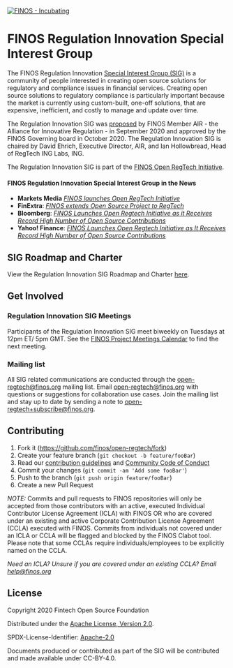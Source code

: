 [![FINOS - Incubating](https://cdn.jsdelivr.net/gh/finos/contrib-toolbox@master/images/badge-incubating.svg)](https://finosfoundation.atlassian.net/wiki/display/FINOS/Incubating)

# FINOS Regulation Innovation Special Interest Group

The FINOS Regulation Innovation [Special Interest Group (SIG)](https://github.com/finos/community/tree/master/governance#special-interest-groups) is a community of people interested in creating open source solutions for regulatory and compliance issues in financial services. Creating open source solutions to regulatory compliance is particularly important because the market is currently using custom-built, one-off solutions, that are expensive, inefficient, and costly to manage and update over time.

The Regulation Innovation SIG was [proposed](https://github.com/finos/community/issues/66) by FINOS Member AIR - the Alliance for Innovative Regulation - in September 2020 and approved by the FINOS Governing board in October 2020. The Regulation Innovation SIG is chaired by David Ehrich, Executive Director, AIR, and Ian Hollowbread, Head of RegTech ING Labs, ING.

The Regulation Innovation SIG is part of the [FINOS Open RegTech Initiative](https://www.finos.org/open-regtech).

#### FINOS Regulation Innovation Special Interest Group in the News
- **Markets Media** *[FINOS launches Open RegTech Initiative](https://www.marketsmedia.com/finos-launches-open-regtech-initiative/)*
- **FinExtra**: *[FINOS extends Open Source Project to RegTech](https://www.finextra.com/pressarticle/84971/finos-extends-open-source-project-to-regtech?utm_medium=rssfinextra&utm_source=finextrafeed)*
- **Bloomberg**: *[FINOS Launches Open Regtech Initiative as it Receives Record High Number of Open Source Contributions](https://www.bloomberg.com/press-releases/2020-11-13/finos-launches-open-regtech-initiative-as-it-receives-record-high-number-of-open-source-contributions)*
- **Yahoo! Finance**: *[FINOS Launches Open Regtech Initiative as It Receives Record High Number of Open Source Contributions](https://finance.yahoo.com/news/finos-launches-open-regtech-initiative-050000867.html)*

## SIG Roadmap and Charter

View the Regulation Innovation SIG Roadmap and Charter [here](https://github.com/finos/open-regtech/blob/master/Regulation%20Innovation%20SIG%20proposal.pdf).

## Get Involved

### Regulation Innovation SIG Meetings
Participants of the Regulation Innovation SIG meet biweekly on Tuesdays at 12pm ET/ 5pm GMT. See the [FINOS Project Meetings Calendar](https://calendar.google.com/calendar/u/0/embed?src=finos.org_fac8mo1rfc6ehscg0d80fi8jig@group.calendar.google.com&ctz=America/New_York) to find the next meeting. 

### Mailing list
All SIG related communications are conducted through the open-regtech@finos.org mailing list. Email open-regtech@finos.org with questions or suggestions for collaboration use cases. 
Join the mailing list and stay up to date by sending a note to open-regtech+subscribe@finos.org.

## Contributing

1. Fork it (<https://github.com/finos/open-regtech/fork>)
2. Create your feature branch (`git checkout -b feature/fooBar`)
3. Read our [contribution guidelines](.github/CONTRIBUTING.md) and [Community Code of Conduct](https://www.finos.org/code-of-conduct)
4. Commit your changes (`git commit -am 'Add some fooBar'`)
5. Push to the branch (`git push origin feature/fooBar`)
6. Create a new Pull Request

_NOTE:_ Commits and pull requests to FINOS repositories will only be accepted from those contributors with an active, executed Individual Contributor License Agreement (ICLA) with FINOS OR who are covered under an existing and active Corporate Contribution License Agreement (CCLA) executed with FINOS. Commits from individuals not covered under an ICLA or CCLA will be flagged and blocked by the FINOS Clabot tool. Please note that some CCLAs require individuals/employees to be explicitly named on the CCLA.

*Need an ICLA? Unsure if you are covered under an existing CCLA? Email [help@finos.org](mailto:help@finos.org)*


## License

Copyright 2020 Fintech Open Source Foundation

Distributed under the [Apache License, Version 2.0](http://www.apache.org/licenses/LICENSE-2.0).

SPDX-License-Identifier: [Apache-2.0](https://spdx.org/licenses/Apache-2.0)

Documents produced or contributed as part of the SIG will be contributed and made available under CC-BY-4.0.

